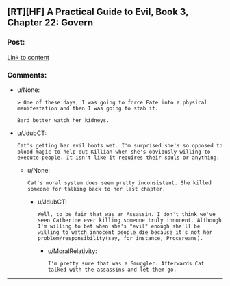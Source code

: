 ## [RT][HF] A Practical Guide to Evil, Book 3, Chapter 22: Govern

### Post:

[Link to content](https://practicalguidetoevil.wordpress.com/2017/07/26/chapter-22-govern/)

### Comments:

- u/None:
  ```
  > One of these days, I was going to force Fate into a physical manifestation and then I was going to stab it.

  Bard better watch her kidneys.
  ```

- u/JdubCT:
  ```
  Cat's getting her evil boots wet. I'm surprised she's so opposed to blood magic to help out Killian when she's obviously willing to execute people. It isn't like it requires their souls or anything.
  ```

  - u/None:
    ```
    Cat's moral system does seem pretty inconsistent. She killed someone for talking back to her last chapter.
    ```

    - u/JdubCT:
      ```
      Well, to be fair that was an Assassin. I don't think we've seen Catherine ever killing someone truly innocent. Although I'm willing to bet when she's "evil" enough she'll be willing to watch innocent people die because it's not her problem/responsibility(say, for instance, Procereans).
      ```

      - u/MoralRelativity:
        ```
        I'm pretty sure that was a Smuggler. Afterwards Cat talked with the assassins and let them go.
        ```

---

